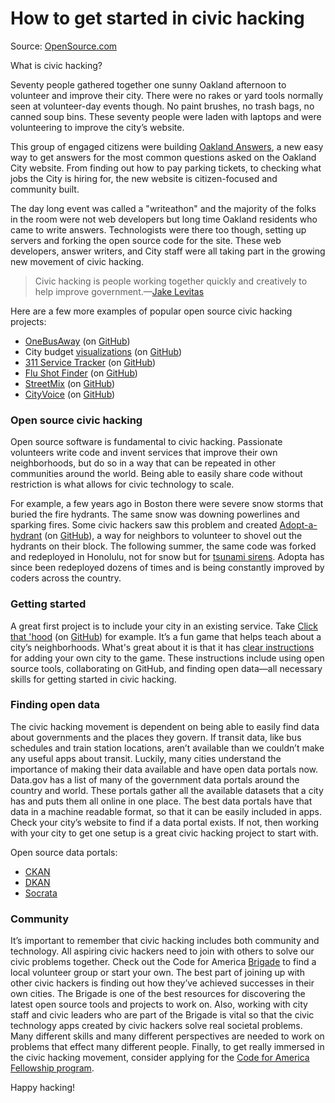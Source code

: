 # How to get started in civic hacking

Source: [OpenSource.com](http://opensource.com/government/14/2/how-get-started-civic-hacking)

What is civic hacking?

Seventy people gathered together one sunny Oakland afternoon to volunteer and improve their city. There were no rakes or yard tools normally seen at volunteer-day events though. No paint brushes, no trash bags, no canned soup bins. These seventy people were laden with laptops and were volunteering to improve the city’s website.

This group of engaged citizens were building [Oakland Answers](http://answers.oaklandnet.com/), a new easy way to get answers for the most common questions asked on the Oakland City website. From finding out how to pay parking tickets, to checking what jobs the City is hiring for, the new website is citizen-focused and community built.

The day long event was called a "writeathon" and the majority of the folks in the room were not web developers but long time Oakland residents who came to write answers. Technologists were there too though, setting up servers and forking the open source code for the site. These web developers, answer writers, and City staff were all taking part in the growing new movement of civic hacking.

>Civic hacking is people working together quickly and creatively to help improve government.—[Jake Levitas](http://www.codeforamerica.org/2013/06/07/defining-civic-hacking/)

Here are a few more examples of popular open source civic hacking projects:

- [OneBusAway](http://onebusaway.org/) (on [GitHub](https://github.com/OneBusAway/))
- City budget [visualizations](http://openbudgetoakland.org/) (on [GitHub](https://github.com/daguar/oakland-budget-viz))
- [311 Service Tracker](http://servicetracker.cityofchicago.org/) (on [GitHub](https://github.com/codeforamerica/srtracker))
- [Flu Shot Finder](http://chicagoflushots.org/) (on [GitHub](https://github.com/tkompare/chicagoflushots))
- [StreetMix](http://streetmix.net/) (on [GitHub](https://github.com/codeforamerica/streetmix))
- [CityVoice](http://www.southbendvoices.com/) (on [GitHub](https://github.com/codeforamerica/cityvoice))

### Open source civic hacking

Open source software is fundamental to civic hacking. Passionate volunteers write code and invent services that improve their own neighborhoods, but do so in a way that can be repeated in other communities around the world. Being able to easily share code without restriction is what allows for civic technology to scale.

For example, a few years ago in Boston there were severe snow storms that buried the fire hydrants. The same snow was downing powerlines and sparking fires. Some civic hackers saw this problem and created [Adopt-a-hydrant](http://adoptahydrant.org/) (on [GitHub](https://github.com/codeforamerica/adopt-a-hydrant)), a way for neighbors to volunteer to shovel out the hydrants on their block. The following summer, the same code was forked and redeployed in Honolulu, not for snow but for [tsunami sirens](http://sirens.honolulu.gov/). Adopta has since been redeployed dozens of times and is being constantly improved by coders across the country.

### Getting started

A great first project is to include your city in an existing service. Take [Click that 'hood](http://click-that-hood.com/) (on [GitHub](https://github.com/codeforamerica/click_that_hood)) for example. It’s a fun game that helps teach about a city’s neighborhoods. What's great about it is that it has [clear instructions](https://github.com/codeforamerica/click_that_hood/wiki/How-to-add-a-city-to-Click-That-%E2%80%99Hood) for adding your own city to the game. These instructions include using open source tools, collaborating on GitHub, and finding open data—all necessary skills for getting started in civic hacking.

### Finding open data

The civic hacking movement is dependent on being able to easily find data about governments and the places they govern. If transit data, like bus schedules and train station locations, aren’t available than we couldn’t make any useful apps about transit. Luckily, many cities understand the importance of making their data available and have open data portals now. Data.gov has a list of many of the government data portals around the country and world. These portals gather all the available datasets that a city has and puts them all online in one place. The best data portals have that data in a machine readable format, so that it can be easily included in apps. Check your city’s website to find if a data portal exists. If not, then working with your city to get one setup is a great civic hacking project to start with.

Open source data portals:

- [CKAN](http://ckan.org/)
- [DKAN](https://drupal.org/project/dkan)
- [Socrata](http://open-source.socrata.com/)


### Community

It’s important to remember that civic hacking includes both community and technology. All aspiring civic hackers need to join with others to solve our civic problems together. Check out the Code for America [Brigade](http://brigade.codeforamerica.org/) to find a local volunteer group or start your own. The best part of joining up with other civic hackers is finding out how they’ve achieved successes in their own cities. The Brigade is one of the best resources for discovering the latest open source tools and projects to work on. Also, working with city staff and civic leaders who are part of the Brigade is vital so that the civic technology apps created by civic hackers solve real societal problems. Many different skills and many different perspectives are needed to work on problems that effect many different people. Finally, to get really immersed in the civic hacking movement, consider applying for the [Code for America Fellowship program](http://www.codeforamerica.org/about/fellowship/).

Happy hacking!
